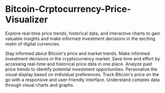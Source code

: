# Bitcoin-Crptocurrency-Price-Visualizer
Explore real-time price trends, historical data, and interactive charts to gain valuable insights and make informed investment decisions in the exciting realm of digital currencies. 

Stay informed about Bitcoin's price and market trends.
Make informed investment decisions in the cryptocurrency market.
Save time and effort by accessing real-time and historical price data in one place.
Analyze past price trends to identify potential investment opportunities.
Personalize the visual display based on individual preferences.
Track Bitcoin's price on the go with a responsive and user-friendly interface.
Understand complex data through visual charts and graphs.



